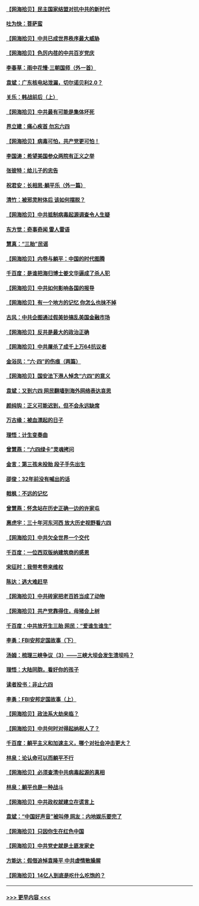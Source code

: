 #### [【网海拾贝】民主国家结盟对抗中共的新时代](../pages/nsc993/n13031717.md?t=06190452) 
#### [吐为快：菩萨蛮](../pages/nsc993/n13030033.md?t=06190452) 
#### [【网海拾贝】中共已成世界秩序最大威胁](../pages/nsc993/n13028138.md?t=06190452) 
#### [【网海拾贝】色厉内荏的中共百岁党庆](../pages/nsc993/n13025582.md?t=06190452) 
#### [李春草：雨中花慢‧三朝国师（外一首）](../pages/nsc993/n13025567.md?t=06190452) 
#### [袁斌：广东核电站泄漏，切尔诺贝利2.0？](../pages/nsc993/n13025475.md?t=06190452) 
#### [关乐：韩战前后（上）](../pages/nsc993/n13025387.md?t=06190452) 
#### [【网海拾贝】中共最有可能是集体坏死](../pages/nsc993/n13023101.md?t=06190452) 
#### [界立建：痛心疾首 勿忘六四](../pages/nsc993/n13022339.md?t=06190452) 
#### [【网海拾贝】病毒可怕，共产党更可怕！](../pages/nsc993/n13020728.md?t=06190452) 
#### [李国涛：希望美国参众两院有正义之举](../pages/nsc993/n13020674.md?t=06190452) 
#### [张彼特：给儿子的忠告](../pages/nsc993/n13018934.md?t=06190452) 
#### [祝君安：长相思‧躺平乐（外一篇）](../pages/nsc993/n13018923.md?t=06190452) 
#### [清竹：被邪灵附体后 该如何摆脱？](../pages/nsc993/n13018877.md?t=06190452) 
#### [【网海拾贝】中共抵制病毒起源调查令人生疑](../pages/nsc993/n13017785.md?t=06190452) 
#### [东方觉：奇事奇闻 雷人雷语](../pages/nsc993/n13017577.md?t=06190452) 
#### [慧真：“三胎”民谣](../pages/nsc993/n13017394.md?t=06190452) 
#### [【网海拾贝】内卷与躺平：中国的时代图腾](../pages/nsc993/n13016128.md?t=06190452) 
#### [千百度：是谁把海归博士姜文华逼成了杀人犯](../pages/nsc993/n13015218.md?t=06190452) 
#### [【网海拾贝】中共如何影响各国的报导](../pages/nsc993/n13012599.md?t=06190452) 
#### [【网海拾贝】有一个地方的记忆 你怎么也抹不掉](../pages/nsc993/n13009802.md?t=06190452) 
#### [古风：中共企图通过假美钞搞乱美国金融市场](../pages/nsc993/n13009626.md?t=06190452) 
#### [【网海拾贝】反共是最大的政治正确](../pages/nsc993/n13007051.md?t=06190452) 
#### [【网海拾贝】中共屠杀了成千上万64抗议者](../pages/nsc993/n13002713.md?t=06190452) 
#### [金浴凤：“六·四”的伤痕（两篇）](../pages/nsc993/n13001719.md?t=06190452) 
#### [【网海拾贝】国安法下港人悼念“六四”的意义](../pages/nsc993/n13001039.md?t=06190452) 
#### [袁斌：又到六四 网民翻墙到海外网络表达哀思](../pages/nsc993/n13000995.md?t=06190452) 
#### [颜纯钩：正义可能迟到，但不会永远缺席](../pages/nsc993/n13000920.md?t=06190452) 
#### [万古缘：被血漂起的日子](../pages/nsc993/n13000914.md?t=06190452) 
#### [理悟：计生变奏曲](../pages/nsc993/n13000414.md?t=06190452) 
#### [曾慧燕：“六四绿卡”灵魂拷问](../pages/nsc993/n13000277.md?t=06190452) 
#### [金言：第三孩未投胎 段子手先出生](../pages/nsc993/n13000215.md?t=06190452) 
#### [邵俊：32年前没有喊出的话](../pages/nsc993/n13000181.md?t=06190452) 
#### [戟枫：不远的记忆](../pages/nsc993/n13000121.md?t=06190452) 
#### [曾慧燕：怀念站在历史正确一边的许家屯](../pages/nsc993/n13000073.md?t=06190452) 
#### [惠虎宇：三十年河东河西 放大历史视野看六四](../pages/nsc993/n13000018.md?t=06190452) 
#### [【网海拾贝】中共欠全世界一个交代](../pages/nsc993/n12998706.md?t=06190452) 
#### [千百度：一位西双版纳建筑商的感恩](../pages/nsc993/n12998487.md?t=06190452) 
#### [宋征时：我带考卷来维权](../pages/nsc993/n12994088.md?t=06190452) 
#### [陈达：逃大难赶早](../pages/nsc993/n12993569.md?t=06190452) 
#### [【网海拾贝】中共砖家把老百姓当成了动物](../pages/nsc993/n12993483.md?t=06190452) 
#### [【网海拾贝】共产党靠得住，母猪会上树](../pages/nsc993/n12990730.md?t=06190452) 
#### [千百度：中共放开生三胎 网民：“爱谁生谁生”](../pages/nsc993/n12990644.md?t=06190452) 
#### [李勇：FBI安邦定国故事（下）](../pages/nsc993/n12987854.md?t=06190452) 
#### [汤姆：梳理三峡争议（3）——三峡大坝会发生溃坝吗？](../pages/nsc993/n12989806.md?t=06190452) 
#### [理悟：大陆同胞，看好你的孩子](../pages/nsc993/n12989778.md?t=06190452) 
#### [读者投书：非止六四](../pages/nsc993/n12989673.md?t=06190452) 
#### [李勇：FBI安邦定国故事（上）](../pages/nsc993/n12987749.md?t=06190452) 
#### [【网海拾贝】政法系大劫来临？](../pages/nsc993/n12987596.md?t=06190452) 
#### [【网海拾贝】中共何时对得起纳税人了？](../pages/nsc993/n12985578.md?t=06190452) 
#### [千百度：躺平主义和加速主义，哪个对社会冲击更大？](../pages/nsc993/n12985512.md?t=06190452) 
#### [林泉：论认命可以而躺平不行](../pages/nsc993/n12985505.md?t=06190452) 
#### [【网海拾贝】必须查清中共病毒起源的真相](../pages/nsc993/n12984276.md?t=06190452) 
#### [林泉：躺平也是一种战斗](../pages/nsc993/n12984194.md?t=06190452) 
#### [【网海拾贝】中共政权就建立在谎言上](../pages/nsc993/n12981880.md?t=06190452) 
#### [袁斌：“中国好声音”被叫停 网友：内地娱乐要完了](../pages/nsc993/n12981826.md?t=06190452) 
#### [【网海拾贝】只因你生在红色中国](../pages/nsc993/n12979096.md?t=06190452) 
#### [【网海拾贝】中共党史就是土匪发家史](../pages/nsc993/n12976478.md?t=06190452) 
#### [方能达：假借追悼袁隆平 中共虚情散臊腥](../pages/nsc993/n12976396.md?t=06190452) 
#### [【网海拾贝】14亿人到底是吃什么吃饱的？](../pages/nsc993/n12974125.md?t=06190452) 

----
#### [ >>> 更早内容 <<< ](../indexes/nsc993-earlier.md)

